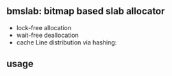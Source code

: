 ## bmslab: bitmap based slab allocator

- lock-free allocation
- wait-free deallocation
- cache Line distribution via hashing:

## usage
```

```
